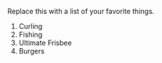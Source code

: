 Replace this with a list of your favorite things.

1. Curling
2. Fishing
3. Ultimate Frisbee
4. Burgers
